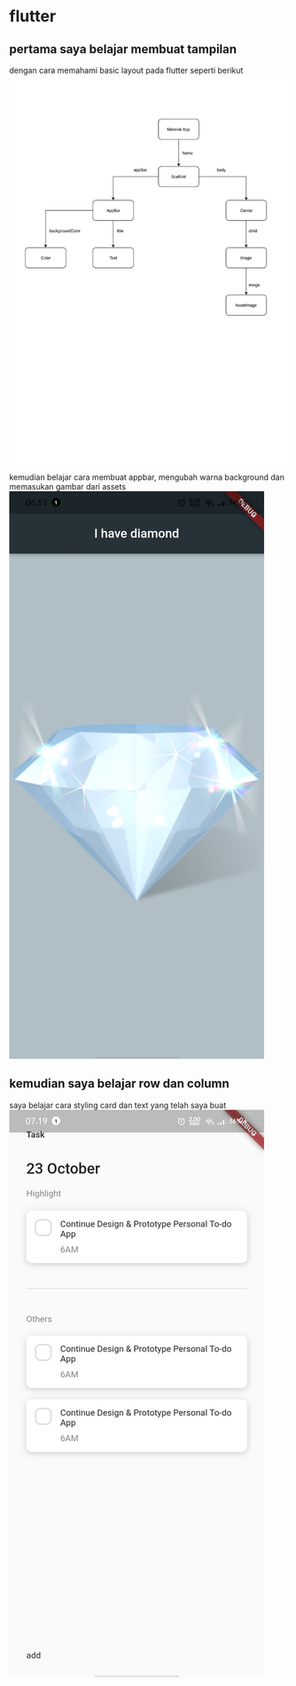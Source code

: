# flutter
## pertama saya belajar membuat tampilan
dengan cara memahami basic layout pada flutter seperti berikut
![demogif](https://github.com/ardhisaif/flutter/blob/main/i_am_poor_challenge_spec.jpeg)
kemudian belajar cara membuat appbar, mengubah warna background dan memasukan gambar dari assets
![demogif](https://github.com/ardhisaif/flutter/blob/main/WhatsApp%20Image%202021-08-26%20at%2006.53.00.jpeg)

## kemudian saya belajar row dan column 
saya belajar cara styling card dan text yang telah saya buat
![demogif](https://github.com/ardhisaif/flutter/blob/main/WhatsApp%20Image%202021-08-26%20at%2007.19.32.jpeg)
